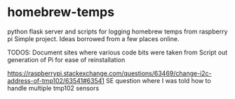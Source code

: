 # homebrew-temps
python flask server and scripts for logging homebrew temps from raspberry pi
Simple project. Ideas borrowed from a few places online.

TODOS:
Document sites where various code bits were taken from
Script out generation of Pi for ease of reinstallation

https://raspberrypi.stackexchange.com/questions/63469/change-i2c-address-of-tmp102/63541#63541
SE question where I was told how to handle multiple tmp102 sensors
